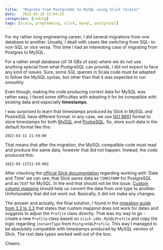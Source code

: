 ```yaml
---
title:  "Migrate from PostgreSQL to MySQL using Slick (Scala)"
date:   2022-05-10 15:04:23
categories: [coding]
tags: [scala, programming, slick, mysql, postgresql]
---
```

For my rather long engineering career, I did several migrations from one database to another. Usually, I dealt with cases like switching from SQL- to non-SQL or vice versa. This time I had an interesting case of migrating from Postgres to MySQL.

For a rather small database (of 14 GBs of size) where we do not use anything special from what PostgreSQL can provide, I did not expect to face any kind of issues. Sure, some SQL queries in Scala code must be adapted to follow the MySQL syntax, but other than that it was expected to run smoothly.

Even though, making the code producing correct data for MySQL was rather easy, I faced some difficulties with adopting it for be compatible with existing data and especially **timestamps**.

I was surprised to learn that timestamps produced by Slick in MySQL and PostreSQL have different format. In any case, we use [ISO 8601](https://en.wikipedia.org/wiki/ISO_8601) format to store timestamps for both [MySQL](https://dev.mysql.com/doc/refman/8.0/en/datetime.html) and [PostreSQL](https://www.postgresql.org/docs/current/datatype-datetime.html). So, store such data in the default format like this:

```
2022-03-11 21:59:00
```

That means that after the migration, the MySQL compatible code must read and produce the same data, however that did not happen. Instead, the code produced this:

```
2022-03-11T21:59:00Z
```

After checking the [official Slick documentation](https://books.underscore.io/essential-slick/essential-slick-3.html#date-and-time-methods) regarding working with 'Date and Time' we can see, that Slick  saves data as `TIMESTAMP` for PostgreSQL and as `TEXT` for MySQL. In the end that should not be the issue. [Custom column mapping](https://books.underscore.io/essential-slick/essential-slick-3.html#custom-column-mappings) should help us convert the data from one type to another. Unfortunately that did not work out. Basically, it did not make any changes.

The answer and actually, the final solution, I found in the [migration guide from 3.2 to 3.3](https://scala-slick.org/doc/3.3.3/upgrade.html#support-for-java.time-columns) that states that custom mappind does not work for dates and suggests to adjust the `Profile` class directly. That was my way to go - create a new `Profile` class based on `slick.jdbc.MySQLProfile` and copy the logic regarding `instantType` from `PostgreSQLProfile`. This way I managed to be absolutely compatible with timestamps produced by MySQL version of Slick. The rest data types worked well out of the box.

Cheers.
